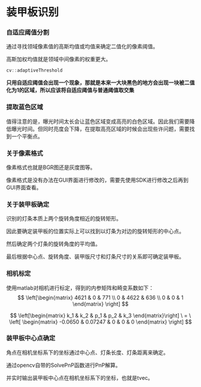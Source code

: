 # 装甲板识别

### 自适应阈值分割

通过寻找领域像素值的高斯均值或均值来确定二值化的像素阈值。

高斯加权均值就是领域中间像素的权重更大。

```cpp
cv::adaptiveThreshold
```

**只用自适应阈值会出现一个现象，那就是本来一大块黑色的地方会出现一块被二值化为1的区域，所以应该将自适应阈值与普通阈值取交集**

### 提取蓝色区域

值得注意的是，曝光时间太长会让蓝色区域变成高亮的白色区域。因此我们需要降低曝光时间。但同时亮度会下降，在提取高亮区域的时候会出现些许问题，需要找到一个平衡点。

### 关于像素格式

像素格式也就是BGR图还是灰度图等。

像素格式是没有办法在GUI界面进行修改的，需要先使用SDK进行修改之后再到GUI界面查看。

### 关于装甲板确定

识别的灯条本质上两个旋转角度相近的旋转矩形。

因此要确定装甲板的位置实际上可以找到以灯条为对边的旋转矩形的中心点。

然后确定两个灯条的旋转角度的平均值。

最后根据中心点、旋转角度、装甲版尺寸和灯条尺寸的关系即可确定装甲板。

### 相机标定

使用matlab对相机进行标定，得到的内参矩阵和畸变系数如下：
$$
\left[\begin{matrix} 4621 & 0 & 771 \\ 0 & 4622 & 636 \\ 0 & 0 & 1 \end{matrix} \right]
$$

$$
\left[\begin{matrix} k_1 & k_2 & p_1 & p_2 & k_3 \end{matrix}\right] \ = \ \left[ \begin{matrix} -0.0650 & 0.07247 & 0 & 0 & 0 \end{matrix}  \right] 
$$

### 装甲板中心点确定

角点在相机坐标系下的坐标通过中心点、灯条长度、灯条距离来确定。

通过opencv自带的SolvePnP函数进行PnP解算。

并实时输出装甲板中心点在相机坐标系下的坐标，也就是tvec。 

